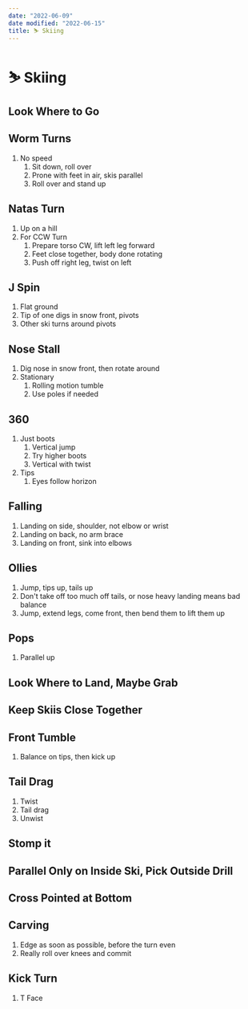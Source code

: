 ```yaml
---
date: "2022-06-09"
date modified: "2022-06-15"
title: ⛷️ Skiing
---
```


# ⛷️ Skiing

## Look Where to Go

## Worm Turns
1. No speed
   1. Sit down, roll over
   2. Prone with feet in air, skis parallel
   3. Roll over and stand up

## Natas Turn
1. Up on a hill
2. For CCW Turn
   1. Prepare torso CW, lift left leg forward
   2. Feet close together, body done rotating
   3. Push off right leg, twist on left

## J Spin
1. Flat ground
2. Tip of one digs in snow front, pivots
3. Other ski turns around pivots

## Nose Stall
1. Dig nose in snow front, then rotate around
2. Stationary
   1. Rolling motion tumble
   2. Use poles if needed

## 360
1. Just boots
   1. Vertical jump
   2. Try higher boots
   3. Vertical with twist
2. Tips
   1. Eyes follow horizon

## Falling
1. Landing on side, shoulder, not elbow or wrist
2. Landing on back, no arm brace
3. Landing on front, sink into elbows

## Ollies
1. Jump, tips up, tails up
2. Don't take off too much off tails, or nose heavy landing means bad balance
3. Jump, extend legs, come front, then bend them to lift them up

## Pops
1. Parallel up

## Look Where to Land, Maybe Grab

## Keep Skiis Close Together

## Front Tumble
1. Balance on tips, then kick up

## Tail Drag
1. Twist
2. Tail drag
3. Unwist

## Stomp it

## Parallel Only on Inside Ski, Pick Outside Drill

## Cross Pointed at Bottom

## Carving
1. Edge as soon as possible, before the turn even
2. Really roll over knees and commit

## Kick Turn
1. T Face
